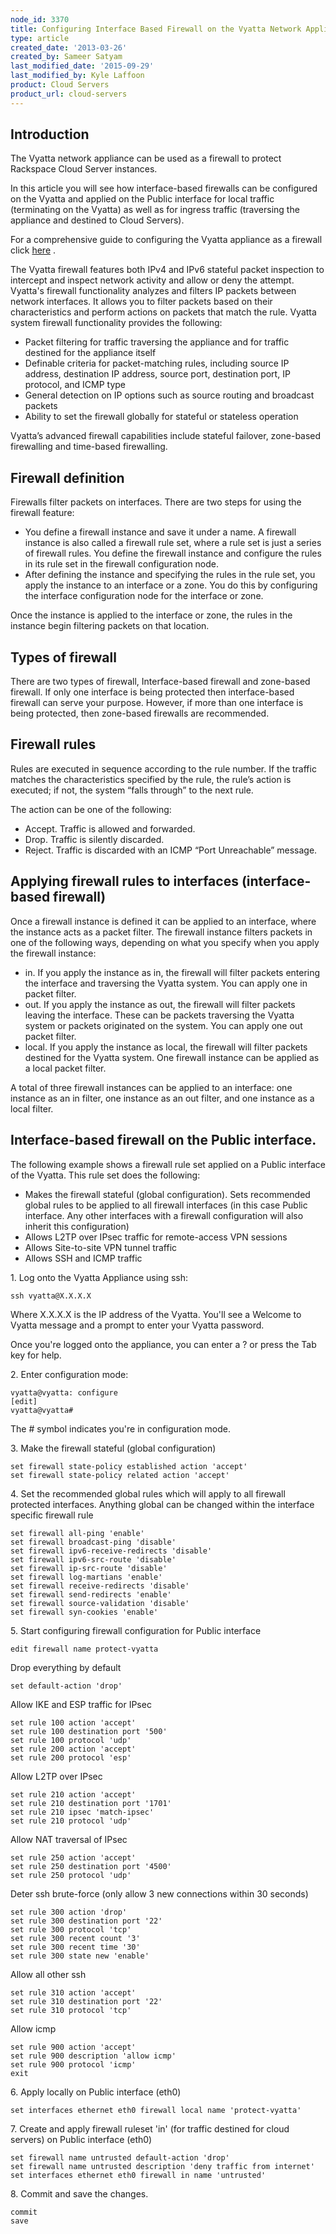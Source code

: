 ```yaml
---
node_id: 3370
title: Configuring Interface Based Firewall on the Vyatta Network Appliance
type: article
created_date: '2013-03-26'
created_by: Sameer Satyam
last_modified_date: '2015-09-29'
last_modified_by: Kyle Laffoon
product: Cloud Servers
product_url: cloud-servers
---
```


Introduction
------------

The Vyatta network appliance can be used as a firewall to protect
Rackspace Cloud Server instances.

In this article you will see how interface-based firewalls can be
configured on the Vyatta and applied on the Public interface for local
traffic (terminating on the Vyatta) as well as for ingress traffic
(traversing the appliance and destined to Cloud Servers).

For a comprehensive guide to configuring the Vyatta appliance as a
firewall click
[here](https://54712289bdd910def82d-5cc7866f7aae0a382278b5bce7412a4a.ssl.cf1.rackcdn.com/Vyatta-Firewall_6.5R1_v01.pdf)
.

The Vyatta firewall features both IPv4 and IPv6 stateful packet
inspection to intercept and inspect network activity and allow or deny
the attempt. Vyatta's firewall functionality analyzes and filters IP
packets between network interfaces. It allows you to filter packets
based on their characteristics and perform actions on packets that match
the rule. Vyatta system firewall functionality provides the following:

-   Packet filtering for traffic traversing the appliance and for
    traffic destined for the appliance itself
-   Definable criteria for packet-matching rules, including source IP
    address, destination IP address, source port, destination port, IP
    protocol, and ICMP type
-   General detection on IP options such as source routing and broadcast
    packets
-   Ability to set the firewall globally for stateful or stateless
    operation

Vyatta&rsquo;s advanced firewall capabilities include stateful failover,
zone-based firewalling and time-based firewalling.

Firewall definition
-------------------

Firewalls filter packets on interfaces. There are two steps for using
the firewall feature:

-   You define a firewall instance and save it under a name. A firewall
    instance is also called a firewall rule set, where a rule set is
    just a series of firewall rules. You define the firewall instance
    and configure the rules in its rule set in the
    firewall configuration node.
-   After defining the instance and specifying the rules in the rule
    set, you apply the instance to an interface or a zone. You do this
    by configuring the interface configuration node for the interface
    or zone.

Once the instance is applied to the interface or zone, the rules in the
instance begin filtering packets on that location.

Types of firewall
-----------------

There are two types of firewall, Interface-based firewall and zone-based
firewall. If only one interface is being protected then interface-based
firewall can serve your purpose. However, if more than one interface is
being protected, then zone-based firewalls are recommended.

Firewall rules
--------------

Rules are executed in sequence according to the rule number. If the
traffic matches the characteristics specified by the rule, the rule&rsquo;s
action is executed; if not, the system &ldquo;falls through&rdquo; to the next rule.

The action can be one of the following:

-   Accept. Traffic is allowed and forwarded.
-   Drop. Traffic is silently discarded.
-   Reject. Traffic is discarded with an ICMP &ldquo;Port
    Unreachable&rdquo; message.

Applying firewall rules to interfaces (interface-based firewall)
----------------------------------------------------------------

Once a firewall instance is defined it can be applied to an interface,
where the instance acts as a packet filter. The firewall instance
filters packets in one of the following ways, depending on what you
specify when you apply the firewall instance:

-   in. If you apply the instance as in, the firewall will filter
    packets entering the interface and traversing the Vyatta system. You
    can apply one in packet filter.
-   out. If you apply the instance as out, the firewall will filter
    packets leaving the interface. These can be packets traversing the
    Vyatta system or packets originated on the system. You can apply one
    out packet filter.
-   local. If you apply the instance as local, the firewall will filter
    packets destined for the Vyatta system. One firewall instance can be
    applied as a local packet filter.

A total of three firewall instances can be applied to an interface: one
instance as an in filter, one instance as an out filter, and one
instance as a local filter.

Interface-based firewall on the Public interface.
-------------------------------------------------

The following example shows a firewall rule set applied on a Public
interface of the Vyatta. This rule set does the following:

-   Makes the firewall stateful (global configuration). Sets recommended
    global rules to be applied to all firewall interfaces (in this case
    Public interface. Any other interfaces with a firewall configuration
    will also inherit this configuration)
-   Allows L2TP over IPsec traffic for remote-access VPN sessions
-   Allows Site-to-site VPN tunnel traffic
-   Allows SSH and ICMP traffic



<span>1. Log onto the Vyatta Appliance using ssh:</span>

    ssh vyatta@X.X.X.X

Where X.X.X.X is the IP address of the Vyatta. You'll see a Welcome to
Vyatta message and a prompt to enter your Vyatta password.

Once you're logged onto the appliance, you can enter a ? or press the
Tab key for help.

<span>2. Enter configuration mode:</span>

    vyatta@vyatta: configure
    [edit]
    vyatta@vyatta#

The \# symbol indicates you're in configuration mode.



3\. Make the firewall stateful (global configuration)

    set firewall state-policy established action 'accept'
    set firewall state-policy related action 'accept'

4\. Set the recommended global rules which will apply to all firewall
protected interfaces. Anything global can be changed within the
interface specific firewall rule

    set firewall all-ping 'enable'
    set firewall broadcast-ping 'disable'
    set firewall ipv6-receive-redirects 'disable'
    set firewall ipv6-src-route 'disable'
    set firewall ip-src-route 'disable'
    set firewall log-martians 'enable'
    set firewall receive-redirects 'disable'
    set firewall send-redirects 'enable'
    set firewall source-validation 'disable'
    set firewall syn-cookies 'enable'

5\. Start configuring firewall configuration for Public interface

    edit firewall name protect-vyatta

Drop everything by default

    set default-action 'drop'

Allow IKE and ESP traffic for IPsec

    set rule 100 action 'accept'
    set rule 100 destination port '500'
    set rule 100 protocol 'udp'
    set rule 200 action 'accept'
    set rule 200 protocol 'esp'

Allow L2TP over IPsec

    set rule 210 action 'accept'
    set rule 210 destination port '1701'
    set rule 210 ipsec 'match-ipsec'
    set rule 210 protocol 'udp'

Allow NAT traversal of IPsec

    set rule 250 action 'accept'
    set rule 250 destination port '4500'
    set rule 250 protocol 'udp'

Deter ssh brute-force (only allow 3 new connections within 30 seconds)

    set rule 300 action 'drop'
    set rule 300 destination port '22'
    set rule 300 protocol 'tcp'
    set rule 300 recent count '3'
    set rule 300 recent time '30'
    set rule 300 state new 'enable'

Allow all other ssh

    set rule 310 action 'accept'
    set rule 310 destination port '22'
    set rule 310 protocol 'tcp'

Allow icmp

    set rule 900 action 'accept'
    set rule 900 description 'allow icmp'
    set rule 900 protocol 'icmp'
    exit

6\. Apply locally on Public interface (eth0)

    set interfaces ethernet eth0 firewall local name 'protect-vyatta'

7\. Create and apply firewall ruleset 'in' (for traffic destined for
cloud servers) on Public interface (eth0)

    set firewall name untrusted default-action 'drop'
    set firewall name untrusted description 'deny traffic from internet'
    set interfaces ethernet eth0 firewall in name 'untrusted'

8\. Commit and save the changes.

    commit
    save

